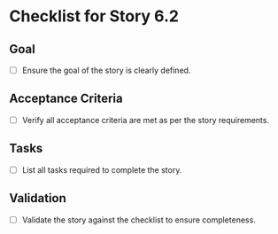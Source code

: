 # Checklist for Story 6.2

## Goal

- [ ] Ensure the goal of the story is clearly defined.

## Acceptance Criteria

- [ ] Verify all acceptance criteria are met as per the story requirements.

## Tasks

- [ ] List all tasks required to complete the story.

## Validation

- [ ] Validate the story against the checklist to ensure completeness.
